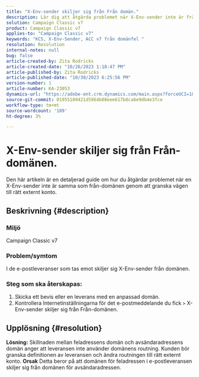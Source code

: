 ```yaml
---
title: "X-Env-sender skiljer sig från Från domän."
description: Lär dig att åtgärda problemet när X-Env-sender inte är från domänen. Ändra routningen till rätt externt konto.
solution: Campaign Classic v7
product: Campaign Classic v7
applies-to: "Campaign Classic v7"
keywords: "KCS, X-Env-Sender, ACC v7 från domänfel "
resolution: Resolution
internal-notes: null
bug: false
article-created-by: Zita Rodricks
article-created-date: "10/26/2023 1:18:47 PM"
article-published-by: Zita Rodricks
article-published-date: "10/30/2023 6:25:56 PM"
version-number: 1
article-number: KA-23053
dynamics-url: "https://adobe-ent.crm.dynamics.com/main.aspx?forceUCI=1&pagetype=entityrecord&etn=knowledgearticle&id=d912882f-0274-ee11-9ae7-6045bd006b4b"
source-git-commit: 01955109421d5964b08eee617b8ca6e9db4e3fce
workflow-type: tm+mt
source-wordcount: '189'
ht-degree: 3%

---
```


# X-Env-sender skiljer sig från Från-domänen.


Den här artikeln är en detaljerad guide om hur du åtgärdar problemet när en X-Env-sender inte är samma som från-domänen genom att granska vägen till rätt externt konto.



## Beskrivning {#description}


### <b>Miljö</b>

Campaign Classic v7



### <b>Problem/symtom</b>

I de e-postleveranser som tas emot skiljer sig X-Env-sender från domänen.

### <b>Steg som ska återskapas:</b>

1. Skicka ett bevis eller en leverans med en anpassad domän.
2. Kontrollera Internetinställningarna för det e-postmeddelande du fick `>`  X-Env-sender skiljer sig från Från-domänen.



## Upplösning {#resolution}

<b>Lösning:</b>
Skillnaden mellan feladressens domän och avsändaradressens domän anger att leveransen inte använder domänens routning. Kunden bör granska definitionen av leveransen och ändra routningen till rätt externt konto.
<b>Orsak</b>
Detta beror på att domänen för feladressen i e-postleveransen skiljer sig från domänen för avsändaradressen.
